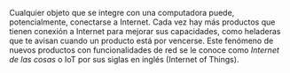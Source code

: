 Cualquier objeto que se integre con una computadora puede, potencialmente, conectarse a Internet. Cada vez hay más productos que tienen conexión a Internet para mejorar sus capacidades, como heladeras que te avisan cuando un producto está por vencerse.
Este fenómeno de nuevos productos con funcionalidades de red se le conoce como _Internet de las cosas_ o IoT por sus siglas en inglés (Internet of Things).
